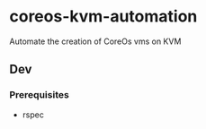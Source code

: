 # coreos-kvm-automation  

Automate the creation of CoreOs vms on KVM

## Dev  

### Prerequisites  
- rspec
